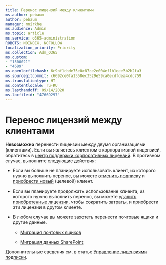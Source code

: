 ```yaml
---
title: Перенос лицензий между клиентами
ms.author: pebaum
author: pebaum
manager: mnirkhe
ms.audience: Admin
ms.topic: article
ms.service: o365-administration
ROBOTS: NOINDEX, NOFOLLOW
localization_priority: Priority
ms.collection: Adm_O365
ms.custom:
- "1500021"
- "4689"
ms.openlocfilehash: 6c9bf1cbde75e0c87ce2e004ef1b1eee3b2b2fa3
ms.sourcegitcommit: c6692ce0fa1358ec3529e59ca0ecdfdea4cdc759
ms.translationtype: HT
ms.contentlocale: ru-RU
ms.lasthandoff: 09/14/2020
ms.locfileid: "47669297"
---
```

# <a name="transfer-licenses-between-tenants"></a>Перенос лицензий между клиентами

**Невозможно** перенести лицензии между двумя организациями (клиентами). Если вы являетесь клиентом с корпоративной лицензией, обратитесь в [центр поддержки корпоративных лицензий](https://support.microsoft.com/help/4471406/how-to-contact-the-microsoft-volume-licensing-service-center). В противном случае, выполните следующие действия: 

- Если вы больше не планируете использовать клиент, из которого нужно выполнить перенос, вы можете [отменить подписку](https://admin.microsoft.com/Adminportal/Home?source=applauncher#/subscriptions) и [приобрести новый](https://products.office.com/compare-all-microsoft-office-products-b?rtc=1&activetab=tab:primaryr2) (целевой) клиент.

- Если вы планируете продолжать использование клиента, из которого нужно выполнить перенос, вы можете [удалить приобретенные лицензии](https://docs.microsoft.com/microsoft-365/commerce/licenses/buy-licenses?view=o365-worldwide), чтобы сократить затраты, и приобрести эти лицензии в другом клиенте.

- В любом случае вы можете захотеть перенести почтовые ящики и другие данные.

    - [Миграция почтовых ящиков](https://docs.microsoft.com/Exchange/mailbox-migration/migrate-mailboxes-across-tenants)

    - [Миграция данных SharePoint](https://aka.ms/modernSpoAdminCenter/CloudContentMigrations)

Дополнительные сведения см. в статье [Управление лицензиями подписки](https://docs.microsoft.com/microsoft-365/commerce/licenses/buy-licenses?view=o365-worldwide).

